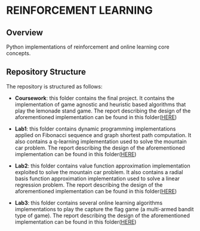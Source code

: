 # REINFORCEMENT LEARNING

## Overview

Python implementations of reinforcement and online learning core
concepts.

## Repository Structure

The repository is structured as follows:

- __Coursework__: this folder contains the final project. It contains
  the implementation of game agnostic and heuristic based algorithms
  that play the lemonade stand game. The report describing the design
  of the aforementioned implementation can be found in this folder([HERE](https://github.com/dda410/ReinforcementLearning/blob/master/Coursework/report/main.pdf))

- __Lab1__: this folder contains dynamic programming implementations
  applied on Fibonacci sequence and graph shortest path
  computation. It also contains a q-learning implementation used to
  solve the mountain car problem. The report describing the design
  of the aforementioned implementation can be found in this folder([HERE](https://github.com/dda410/ReinforcementLearning/blob/master/Lab1/report/main.pdf))
  
- __Lab2__: this folder contains value function approximation
  implementation exploited to solve the mountain car problem. It also
  contains a radial basis function approximation implementation used
  to solve a linear regression problem. The report describing the design
  of the aforementioned implementation can be found in this folder([HERE](https://github.com/dda410/ReinforcementLearning/blob/master/Lab2/report/main.pdf))

- __Lab3__: this folder contains several online learning algorithms
  implementations to play the capture the flag game (a multi-armed
  bandit type of game). The report describing the design
  of the aforementioned implementation can be found in this folder([HERE](https://github.com/dda410/ReinforcementLearning/blob/master/Lab3/report/main.pdf))
